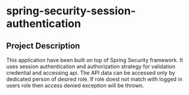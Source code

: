 # spring-security-session-authentication


## Project Description

This application have been built on top of Spring Security framework. It uses session authentication and authorization strategy for validation credential and accessing api. The API data can be accessed only by dedicated person of desired role. If role doest not match with logged in users role then access denied exception  will be thrown.
